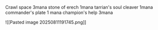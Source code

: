 
Crawl space 3mana
stone of erech 1mana
tarrian's soul cleaver 1mana
commander's plate 1 mana
champion's help 3mana

![[Pasted image 20250811191745.png]]
